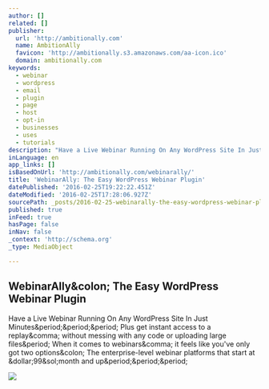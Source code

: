 ```yaml
---
author: []
related: []
publisher:
  url: 'http://ambitionally.com'
  name: AmbitionAlly
  favicon: 'http://ambitionally.s3.amazonaws.com/aa-icon.ico'
  domain: ambitionally.com
keywords:
  - webinar
  - wordpress
  - email
  - plugin
  - page
  - host
  - opt-in
  - businesses
  - uses
  - tutorials
description: "Have a Live Webinar Running On Any WordPress Site In Just Minutes... Plus get instant access to a replay, without messing with any code or uploading large files. When it comes to webinars, it feels like you've only got two options: The enterprise-level webinar platforms that start at $99/month and up..."
inLanguage: en
app_links: []
isBasedOnUrl: 'http://ambitionally.com/webinarally/'
title: 'WebinarAlly: The Easy WordPress Webinar Plugin'
datePublished: '2016-02-25T19:22:22.451Z'
dateModified: '2016-02-25T17:28:06.927Z'
sourcePath: _posts/2016-02-25-webinarally-the-easy-wordpress-webinar-plugin.md
published: true
inFeed: true
hasPage: false
inNav: false
_context: 'http://schema.org'
_type: MediaObject

---
```

<article style=""><h1>WebinarAlly&amp;colon; The Easy WordPress Webinar Plugin</h1><p>Have a Live Webinar Running On Any WordPress Site In Just Minutes&amp;period;&amp;period;&amp;period; Plus get instant access to a replay&amp;comma; without messing with any code or uploading large files&amp;period; When it comes to webinars&amp;comma; it feels like you've only got two options&amp;colon; The enterprise-level webinar platforms that start at &amp;dollar;99&amp;sol;month and up&amp;period;&amp;period;&amp;period;</p><img src="http://ambitionally.com/wp-content/uploads/2015/09/nathalie-holding-computer.jpg" /></article>